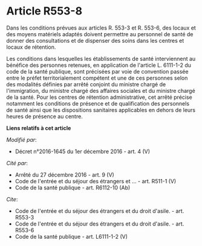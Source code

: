 # Article R553-8

Dans les conditions prévues aux articles R. 553-3 et R. 553-6, des locaux et des moyens matériels adaptés doivent permettre
au personnel de santé de donner des consultations et de dispenser des soins dans les centres et locaux de rétention. 

Les conditions dans lesquelles les établissements de santé interviennent au bénéfice des personnes retenues, en application
de l'article L. 6111-1-2 du code de la santé publique, sont précisées par voie de convention passée entre le préfet
territorialement compétent et une de ces personnes selon des modalités définies par arrêté conjoint du ministre chargé de
l'immigration, du ministre chargé des affaires sociales et du ministre chargé de la santé. Pour les centres de rétention
administrative, cet arrêté précise notamment les conditions de présence et de qualification des personnels de santé ainsi que
les dispositions sanitaires applicables en dehors de leurs heures de présence au centre.

**Liens relatifs à cet article**

_Modifié par_:

  - Décret n°2016-1645 du 1er décembre 2016 - art. 4 (V)

_Cité par_:

  - Arrêté du 27 décembre 2016 - art. 9 (V)
  - Code de l'entrée et du séjour des étrangers et ... - art. R511-1 (V)
  - Code de la santé publique - art. R6112-10 (Ab)

_Cite_:

  - Code de l'entrée et du séjour des étrangers et du droit d'asile. - art. R553-3
  - Code de l'entrée et du séjour des étrangers et du droit d'asile. - art. R553-6
  - Code de la santé publique - art. L6111-1-2 (V)
